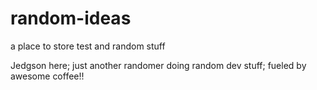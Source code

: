 # random-ideas
a place to store test and random stuff

Jedgson here; just another randomer doing random dev stuff; fueled by awesome coffee!!
